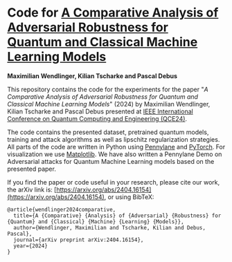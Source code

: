 # Code for [A Comparative Analysis of Adversarial Robustness for Quantum and Classical Machine Learning Models](https://arxiv.org/abs/2404.16154)
**Maximilian Wendlinger, Kilian Tscharke and Pascal Debus**

This repository contains the code for the experiments for the paper "*A Comparative Analysis of Adversarial Robustness for Quantum and Classical Machine Learning Models*" (2024) by Maximilian Wendlinger, Kilian Tscharke and Pascal Debus presented at [IEEE International Conference on Quantum Computing and Engineering (QCE24)](https://qce.quantum.ieee.org).

The code contains the presented dataset, pretrained quantum models, training and attack algorithms as well as lipschitz regularization strategies.
All parts of the code are written in Python using [Pennylane](https://pennylane.ai/) and [PyTorch](https://pytorch.org/). For visualization we use [Matplotlib](https://matplotlib.org/). We have also written a Pennylane Demo on Adversarial attacks for Quantum Machine Learning models based on the presented paper.

If you find the paper or code useful in your research, please cite our work, the arXiv link is: [https://arxiv.org/abs/2404.16154](https://arxiv.org/abs/2404.16154), or using BibTeX:

```
@article{wendlinger2024comparative,
  title={A {Comparative} {Analysis} of {Adversarial} {Robustness} for {Quantum} and {Classical} {Machine} {Learning} {Models}},
  author={Wendlinger, Maximilian and Tscharke, Kilian and Debus, Pascal},
  journal={arXiv preprint arXiv:2404.16154},
  year={2024}
}
```

